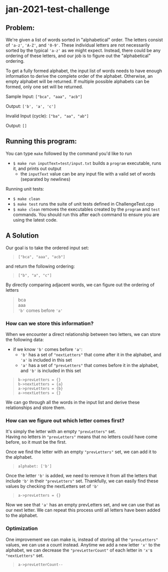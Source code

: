 # jan-2021-test-challenge

## Problem:
We're given a list of words sorted in "alphabetical" order. The letters consist of `'a-z'`, `'A-Z'`, and `'0-9'`. These individual letters are not necessarily sorted by the typical `'a-z'` as we might expect. Instead, there could be any ordering of these letters, and our job is to figure out the "alphabetical" ordering.

To get a fully formed alphabet, the input list of words needs to have enough information to derive the complete order of the alphabet. Otherwise, an empty alphabet will be returned. If multiple possible alphabets can be formed, only one set will be returned.

Sample Input:
`["bca", "aaa", "acb"]`

Output:
`['b', 'a', 'c']`

Invalid Input (cycle):
`["ba", "aa", "ab"]`

Output:
`[]`

## Running this program:
You can type `make` followed by the command you'd like to run
* `$ make run inputText=test/input.txt` builds a `program` executable, runs it, and prints out output
    * the `inputText` value can be any input file with a valid set of words (separated by newlines) 

Running unit tests:
* `$ make clean`
* `$ make test` runs the suite of unit tests defined in ChallengeTest.cpp
* `$ make clean` removes the executables created by the `program` and `test` commands. You should run this after each command to ensure you are using the latest code.

## A Solution
Our goal is to take the ordered input set:  
> `["bca", "aaa", "acb"]`

and return the following ordering:  
> `["b", "a", "c"]`

By directly comparing adjacent words, we can figure out the ordering of letters  
>bca  
aaa  
`'b'` comes before `'a'`

### How can we store this information? 

When we encounter
a direct relationship between two letters, we can store the following data:
* if we know `'b'` comes before `'a'`:
    * `'b'` has a set of `"nextLetters"` that come after it in the alphabet, and `'a'` is included in this set
    * `'a'` has a set of `"prevLetters"` that comes before it in the alphabet, and `'b'` is included in this set

>`b->prevLetters = {}`  
`b->nextLetters = {a}`  
`a->prevLetters = {b}`  
`a->nextLetters = {}`

We can go through all the words in the input list and derive these relationships and store them.

### How can we figure out which letter comes first?   
It's simply the letter with an empty `"prevLetters"` set.  
Having no letters in `"prevLetters"` means that no letters could have come before, so it must be the first.  

Once we find the letter with an empty `"prevLetters"` set, we can add it to the alphabet.  

> `alphabet: ['b']`

Once the letter `'b'` is added, we need to remove it from all the letters that include `'b'` in their `"prevLetters"` set.
Thankfully, we can easily find these values by checking the nextLetters set of `'b'`

>`a->prevLetters = {}`  

Now we see that `'a'` has an empty prevLetters set, and we can use that as our next letter.
We can repeat this process until all letters have been added to the alphabet.

### Optimization
One improvement we can make is, instead of storing all the `"prevLetters"` values, we can use a count instead. Anytime we add a new letter `'x'` to the alphabet,
we can decrease the `"prevLetterCount"` of each letter in `'x'`s `"nextLetters"` set.

>`a->prevLetterCount--`
